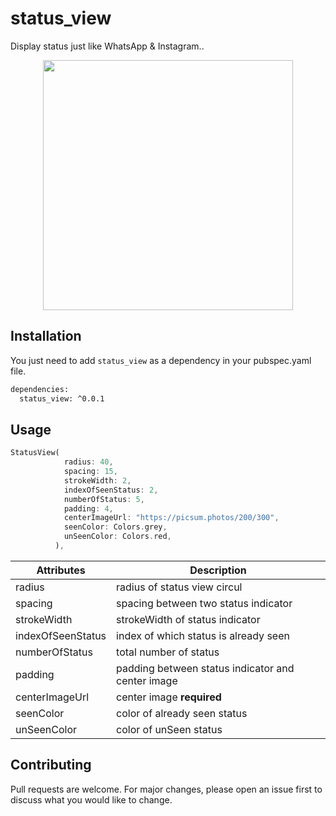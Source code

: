 # status_view

Display status just like WhatsApp & Instagram..

<p align="center">
  <img src="https://raw.githubusercontent.com/akshayambaliya/flutter_status_view/main/assets/status.png" height="400px">
</p>

## Installation

You just need to add ```status_view``` as a dependency in your pubspec.yaml file.

```bash
dependencies:
  status_view: ^0.0.1
```

## Usage

```dart
StatusView(
            radius: 40,
            spacing: 15,
            strokeWidth: 2,
            indexOfSeenStatus: 2,
            numberOfStatus: 5,
            padding: 4,
            centerImageUrl: "https://picsum.photos/200/300",
            seenColor: Colors.grey,
            unSeenColor: Colors.red,
          ),
```

| Attributes         | Description                           |
| ---------------    | ------------------------------------- |
| radius             | radius of status view circul          |
| spacing            | spacing between two status indicator          |
| strokeWidth        | strokeWidth of status indicator                        |
| indexOfSeenStatus  | index of which status is already seen           |
| numberOfStatus     | total number of status |
| padding            | padding between status indicator and center image              |
| centerImageUrl     | center image **required**|
| seenColor          | color of already seen status |
| unSeenColor        | color of unSeen status |

## Contributing
Pull requests are welcome. For major changes, please open an issue first to discuss what you would like to change.
